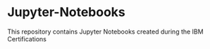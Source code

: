 # Jupyter-Notebooks
This repository contains Jupyter Notebooks created during the IBM Certifications
